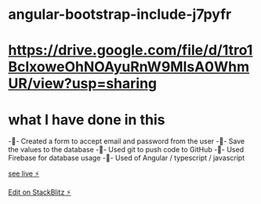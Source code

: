 # angular-bootstrap-include-j7pyfr

# https://drive.google.com/file/d/1tro1BclxoweOhNOAyuRnW9MlsA0WhmUR/view?usp=sharing

# what I have done in this
-🔭- Created a form to accept email and password from the user
-🔭- Save the values to the database
-🔭- Used git to push code to GitHub
-🔭- Used Firebase for database usage
-🔭- Used of Angular / typescript / javascript

[see live ⚡️](https://angular-bootstrap-include-j7pyfr.stackblitz.io/)

[Edit on StackBlitz ⚡️](https://stackblitz.com/edit/angular-bootstrap-include-j7pyfr)
